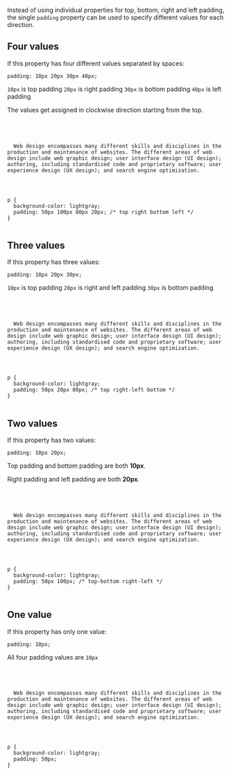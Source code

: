 Instead of using individual properties for
top, bottom, right and left padding,
the single `padding` property can be used
to specify different values for each direction.

## Four values

If this property has
four different values
separated by spaces:

```
padding: 10px 20px 30px 40px;
```

`10px` is top padding
`20px` is right padding
`30px` is bottom padding
`40px` is left padding

The values get assigned in clockwise direction starting from the top.

<codeblock language="css" type="lesson">
<code>
<panel language="html">
<p>
  Web design encompasses many different skills and disciplines in the production and maintenance of websites. The different areas of web design include web graphic design; user interface design (UI design); authoring, including standardised code and proprietary software; user experience design (UX design); and search engine optimization.
</p>
</panel>
<panel language="css">
p {
  background-color: lightgray;
  padding: 50px 100px 80px 20px; /* top right bottom left */
}
</panel>
</code>
</codeblock>

## Three values

If this property has three values:

```
padding: 10px 20px 30px;
```

`10px` is top padding
`20px` is right and left padding
`30px` is bottom padding

<codeblock language="css" type="lesson">
<code>
<panel language="html">
<p>
  Web design encompasses many different skills and disciplines in the production and maintenance of websites. The different areas of web design include web graphic design; user interface design (UI design); authoring, including standardised code and proprietary software; user experience design (UX design); and search engine optimization.
</p>
</panel>
<panel language="css">
p {
  background-color: lightgray;
  padding: 50px 20px 80px; /* top right-left bottom */
}
</panel>
</code>
</codeblock>

## Two values

If this property has two values:

```
padding: 10px 20px;
```

Top padding and bottom padding are both **10px**.

Right padding and left padding are both **20px**.

<codeblock language="css" type="lesson">
<code>
<panel language="html">
<p>
  Web design encompasses many different skills and disciplines in the production and maintenance of websites. The different areas of web design include web graphic design; user interface design (UI design); authoring, including standardised code and proprietary software; user experience design (UX design); and search engine optimization.
</p>
</panel>
<panel language="css">
p {
  background-color: lightgray;
  padding: 50px 100px; /* top-bottom right-left */
}
</panel>
</code>
</codeblock>

## One value

If this property has only one value:

```
padding: 10px;
```

All four padding values are `10px`

<codeblock language="css" type="lesson">
<code>
<panel language="html">
<p>
  Web design encompasses many different skills and disciplines in the production and maintenance of websites. The different areas of web design include web graphic design; user interface design (UI design); authoring, including standardised code and proprietary software; user experience design (UX design); and search engine optimization.
</p>
</panel>
<panel language="css">
p {
  background-color: lightgray;
  padding: 50px;
}
</panel>
</code>
</codeblock>